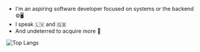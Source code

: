  - I'm an aspiring software developer focused on systems or the backend ⚙️🖥️
 - I speak 🇱🇻 and 🇬🇧
 - And undeterred to acquire more 🔎

![Top Langs](https://github-readme-stats.vercel.app/api/top-langs/?username=1ivyatan&hide_progress=true)

